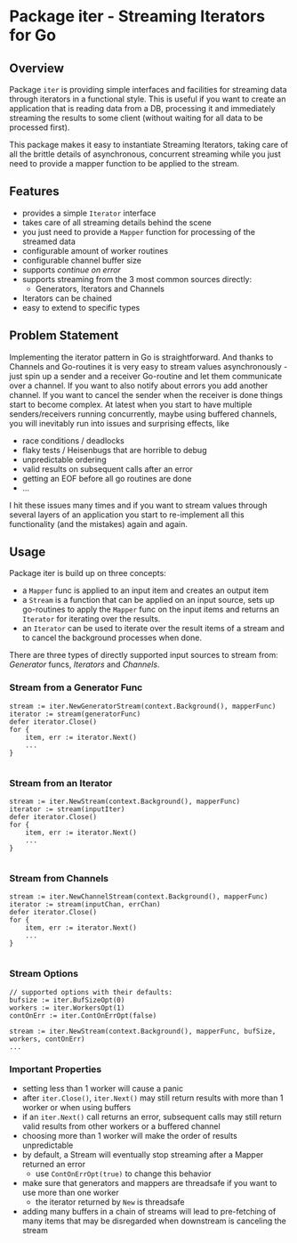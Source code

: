 # Package iter - Streaming Iterators for Go

## Overview

Package `iter` is providing simple interfaces and facilities for streaming data through
iterators in a functional style. This is useful if you want to create an application that
is reading data from a DB, processing it and immediately streaming the results to some client
(without waiting for all data to be processed first).

This package makes it easy to instantiate Streaming Iterators, taking care of all the brittle
details of asynchronous, concurrent streaming while you just need to provide a mapper function
to be applied to the stream.

 
## Features

- provides a simple `Iterator` interface
- takes care of all streaming details behind the scene
- you just need to provide a `Mapper` function for processing of the streamed data
- configurable amount of worker routines
- configurable channel buffer size
- supports *continue on error*
- supports streaming from the 3 most common sources directly:
  - Generators, Iterators and Channels
- Iterators can be chained
- easy to extend to specific types

## Problem Statement

Implementing the iterator pattern in Go is straightforward. And thanks to Channels and Go-routines
it is very easy to stream values asynchronously - just spin up a sender and a receiver Go-routine
and let them communicate over a channel. If you want to also notify about errors
you add another channel. If you want to cancel the sender when the receiver is done things start
 to become complex.
At latest when you start to have multiple senders/receivers running concurrently, maybe using
buffered channels, you will inevitably run into issues and surprising effects, like

- race conditions / deadlocks
- flaky tests / Heisenbugs that are horrible to debug
- unpredictable ordering
- valid results on subsequent calls after an error
- getting an EOF before all go routines are done
- ...

I hit these issues many times and if you want to stream values through several
layers of an application you start to re-implement all this functionality (and the mistakes)
again and again.

## Usage

Package iter is build up on three concepts:

* a `Mapper` func is applied to an input item and creates an output item 
* a `Stream` is a function that can be applied on an input source, sets up go-routines to
apply the `Mapper` func on the input items and returns an `Iterator` for iterating over the results.
* an `Iterator` can be used to iterate over the result items of a stream and to cancel the
background processes when done.

There are three types of directly supported input sources to stream from: *Generator* funcs, *Iterators*
and *Channels*.

### Stream from a Generator Func

```golang
stream := iter.NewGeneratorStream(context.Background(), mapperFunc)
iterator := stream(generatorFunc)
defer iterator.Close()
for {
    item, err := iterator.Next()
    ...
}
 
```

### Stream from an Iterator

```golang
stream := iter.NewStream(context.Background(), mapperFunc)
iterator := stream(inputIter)
defer iterator.Close()
for {
    item, err := iterator.Next()
    ...
}
 
```

### Stream from Channels

```golang
stream := iter.NewChannelStream(context.Background(), mapperFunc)
iterator := stream(inputChan, errChan)
defer iterator.Close()
for {
    item, err := iterator.Next()
    ...
}
 
```

### Stream Options

```golang
// supported options with their defaults:
bufsize := iter.BufSizeOpt(0)
workers := iter.WorkersOpt(1)
contOnErr := iter.ContOnErrOpt(false)

stream := iter.NewStream(context.Background(), mapperFunc, bufSize, workers, contOnErr)
...
```
### Important Properties

 - setting less than 1 worker will cause a panic
 - after `iter.Close()`, `iter.Next()` may still return results with more than 1 worker
 or when using buffers
 - if an `iter.Next()` call returns an error, subsequent calls may still return valid results
 from other workers or a buffered channel
 - choosing more than 1 worker will make the order of results unpredictable
 - by default, a Stream will eventually stop streaming after a Mapper returned an error
   - use `ContOnErrOpt(true)` to change this behavior
 - make sure that generators and mappers are threadsafe if you want to use more than one worker
   - the iterator returned by `New` is threadsafe
 - adding many buffers in a chain of streams will lead to pre-fetching of many items that may
be disregarded when downstream is canceling the stream